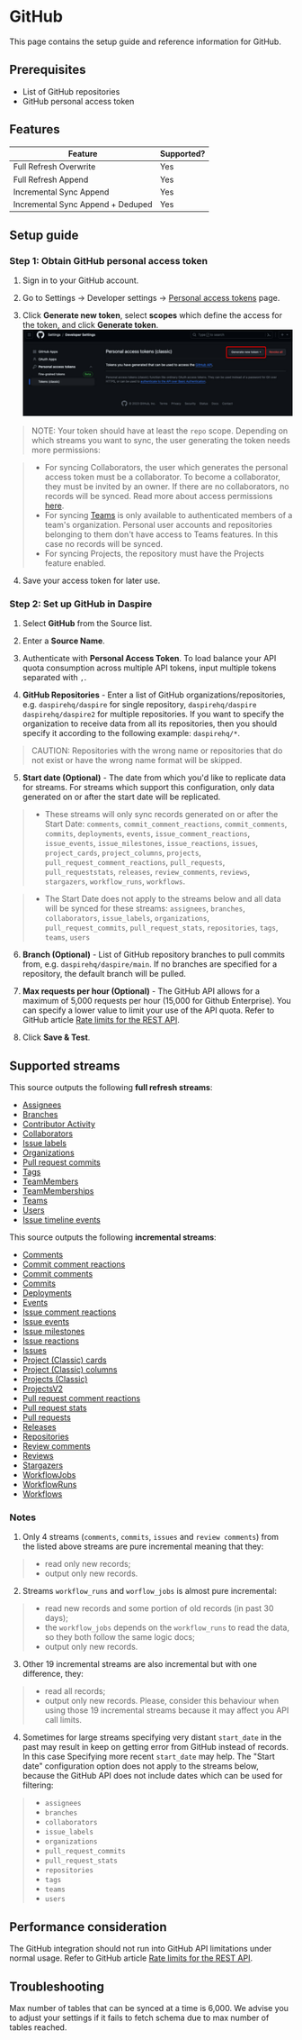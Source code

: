 # GitHub

This page contains the setup guide and reference information for GitHub.

## Prerequisites

* List of GitHub repositories
* GitHub personal access token

## Features

| Feature | Supported? |
| --- | --- |
| Full Refresh Overwrite | Yes |
| Full Refresh Append | Yes |
| Incremental Sync Append | Yes |
| Incremental Sync Append + Deduped | Yes |

## Setup guide

### Step 1: Obtain GitHub personal access token

1. Sign in to your GitHub account.

2. Go to Settings -> Developer settings -> [Personal access tokens](https://github.com/settings/tokens) page.

3. Click **Generate new token**, select **scopes** which define the access for the token, and click **Generate token**.
![GitHub personal access token](/docs/setup-guide/assets/images/github-generate-new-token.jpg "GitHub personal access token")

  > NOTE: Your token should have at least the `repo` scope. Depending on which streams you want to sync, the user generating the token needs more permissions:

  > * For syncing Collaborators, the user which generates the personal access token must be a collaborator. To become a collaborator, they must be invited by an owner. If there are no collaborators, no records will be synced. Read more about access permissions [here](https://docs.github.com/en/get-started/learning-about-github/access-permissions-on-github).
  > * For syncing [Teams](https://docs.github.com/en/organizations/organizing-members-into-teams/about-teams) is only available to authenticated members of a team's organization. Personal user accounts and repositories belonging to them don't have access to Teams features. In this case no records will be synced.
  > * For syncing Projects, the repository must have the Projects feature enabled.

4. Save your access token for later use.

### Step 2: Set up GitHub in Daspire

1. Select **GitHub** from the Source list.

2. Enter a **Source Name**.

3. Authenticate with **Personal Access Token**. To load balance your API quota consumption across multiple API tokens, input multiple tokens separated with `,`.

4. **GitHub Repositories** - Enter a list of GitHub organizations/repositories, e.g. `daspirehq/daspire` for single repository, `daspirehq/daspire` `daspirehq/daspire2` for multiple repositories. If you want to specify the organization to receive data from all its repositories, then you should specify it according to the following example: `daspirehq/*`.

  > CAUTION: Repositories with the wrong name or repositories that do not exist or have the wrong name format will be skipped.

5. **Start date (Optional)** - The date from which you'd like to replicate data for streams. For streams which support this configuration, only data generated on or after the start date will be replicated.

  > * These streams will only sync records generated on or after the Start Date: `comments`, `commit_comment_reactions`, `commit_comments`, `commits`, `deployments`, `events`, `issue_comment_reactions`, `issue_events`, `issue_milestones`, `issue_reactions`, `issues`, `project_cards`, `project_columns`, `projects`, `pull_request_comment_reactions`, `pull_requests`, `pull_requeststats`, `releases`, `review_comments`, `reviews`, `stargazers`, `workflow_runs`, `workflows`.

  > * The Start Date does not apply to the streams below and all data will be synced for these streams: `assignees`, `branches`, `collaborators`, `issue_labels`, `organizations`, `pull_request_commits`, `pull_request_stats`, `repositories`, `tags`, `teams`, `users`

6. **Branch (Optional)** - List of GitHub repository branches to pull commits from, e.g. `daspirehq/daspire/main`. If no branches are specified for a repository, the default branch will be pulled.

7. **Max requests per hour (Optional)** - The GitHub API allows for a maximum of 5,000 requests per hour (15,000 for Github Enterprise). You can specify a lower value to limit your use of the API quota. Refer to GitHub article [Rate limits for the REST API](https://docs.github.com/en/rest/overview/rate-limits-for-the-rest-api).

8. Click **Save & Test**.

## Supported streams

This source outputs the following **full refresh streams**:

* [Assignees](https://docs.github.com/en/rest/issues/assignees?apiVersion=2022-11-28#list-assignees)
* [Branches](https://docs.github.com/en/rest/branches/branches?apiVersion=2022-11-28#list-branches)
* [Contributor Activity](https://docs.github.com/en/rest/metrics/statistics?apiVersion=2022-11-28#get-all-contributor-commit-activity)
* [Collaborators](https://docs.github.com/en/rest/collaborators/collaborators?apiVersion=2022-11-28#list-repository-collaborators)
* [Issue labels](https://docs.github.com/en/rest/issues/labels?apiVersion=2022-11-28#list-labels-for-a-repository)
* [Organizations](https://docs.github.com/en/rest/orgs/orgs?apiVersion=2022-11-28#list-organizations)
* [Pull request commits](https://docs.github.com/en/rest/pulls/pulls?apiVersion=2022-11-28#list-commits-on-a-pull-request)
* [Tags](https://docs.github.com/en/rest/repos/repos?apiVersion=2022-11-28#list-repository-tags)
* [TeamMembers](https://docs.github.com/en/rest/teams/members?apiVersion=2022-11-28#list-team-members)
* [TeamMemberships](https://docs.github.com/en/rest/teams/members?apiVersion=2022-11-28#get-team-membership-for-a-user)
* [Teams](https://docs.github.com/en/rest/teams/teams?apiVersion=2022-11-28#list-teams)
* [Users](https://docs.github.com/en/rest/orgs/members?apiVersion=2022-11-28#list-organization-members)
* [Issue timeline events](https://docs.github.com/en/rest/issues/timeline?apiVersion=2022-11-28#list-timeline-events-for-an-issue)

This source outputs the following **incremental streams**:

* [Comments](https://docs.github.com/en/rest/issues/comments?apiVersion=2022-11-28#list-issue-comments-for-a-repository)
* [Commit comment reactions](https://docs.github.com/en/rest/reference/reactions?apiVersion=2022-11-28#list-reactions-for-a-commit-comment)
* [Commit comments](https://docs.github.com/en/rest/commits/comments?apiVersion=2022-11-28#list-commit-comments-for-a-repository)
* [Commits](https://docs.github.com/en/rest/commits/commits?apiVersion=2022-11-28#list-commits)
* [Deployments](https://docs.github.com/en/rest/deployments/deployments?apiVersion=2022-11-28#list-deployments)
* [Events](https://docs.github.com/en/rest/activity/events?apiVersion=2022-11-28#list-repository-events)
* [Issue comment reactions](https://docs.github.com/en/rest/reactions/reactions?apiVersion=2022-11-28#list-reactions-for-an-issue-comment)
* [Issue events](https://docs.github.com/en/rest/issues/events?apiVersion=2022-11-28#list-issue-events-for-a-repository)
* [Issue milestones](https://docs.github.com/en/rest/issues/milestones?apiVersion=2022-11-28#list-milestones)
* [Issue reactions](https://docs.github.com/en/rest/reactions/reactions?apiVersion=2022-11-28#list-reactions-for-an-issue)
* [Issues](https://docs.github.com/en/rest/issues/issues?apiVersion=2022-11-28#list-repository-issues)
* [Project (Classic) cards](https://docs.github.com/en/rest/projects/cards?apiVersion=2022-11-28#list-project-cards)
* [Project (Classic) columns](https://docs.github.com/en/rest/projects/columns?apiVersion=2022-11-28#list-project-columns)
* [Projects (Classic)](https://docs.github.com/en/rest/projects/projects?apiVersion=2022-11-28#list-repository-projects)
* [ProjectsV2](https://docs.github.com/en/graphql/reference/objects#projectv2)
* [Pull request comment reactions](https://docs.github.com/en/rest/reactions/reactions?apiVersion=2022-11-28#list-reactions-for-a-pull-request-review-comment)
* [Pull request stats](https://docs.github.com/en/graphql/reference/objects#pullrequest)
* [Pull requests](https://docs.github.com/en/rest/pulls/pulls?apiVersion=2022-11-28#list-pull-requests)
* [Releases](https://docs.github.com/en/rest/releases/releases?apiVersion=2022-11-28#list-releases)
* [Repositories](https://docs.github.com/en/rest/repos/repos?apiVersion=2022-11-28#list-organization-repositories)
* [Review comments](https://docs.github.com/en/rest/pulls/comments?apiVersion=2022-11-28#list-review-comments-in-a-repository)
* [Reviews](https://docs.github.com/en/rest/pulls/reviews?apiVersion=2022-11-28#list-reviews-for-a-pull-request)
* [Stargazers](https://docs.github.com/en/rest/activity/starring?apiVersion=2022-11-28#list-stargazers)
* [WorkflowJobs](https://docs.github.com/pt/rest/actions/workflow-jobs?apiVersion=2022-11-28#list-jobs-for-a-workflow-run)
* [WorkflowRuns](https://docs.github.com/en/rest/actions/workflow-runs?apiVersion=2022-11-28#list-workflow-runs-for-a-repository)
* [Workflows](https://docs.github.com/en/rest/actions/workflows?apiVersion=2022-11-28#list-repository-workflows)

### Notes

1. Only 4 streams (`comments`, `commits`, `issues` and `review comments`) from the listed above streams are pure incremental meaning that they:

  > * read only new records;
  > * output only new records.

2. Streams `workflow_runs` and `worflow_jobs` is almost pure incremental:

  > * read new records and some portion of old records (in past 30 days);
  > * the `workflow_jobs` depends on the `workflow_runs` to read the data, so they both follow the same logic docs;
  > * output only new records.

3. Other 19 incremental streams are also incremental but with one difference, they:

  > * read all records;
  > * output only new records. Please, consider this behaviour when using those 19 incremental streams because it may affect you API call limits.

4. Sometimes for large streams specifying very distant `start_date` in the past may result in keep on getting error from GitHub instead of records. In this case Specifying more recent `start_date` may help. The "Start date" configuration option does not apply to the streams below, because the GitHub API does not include dates which can be used for filtering:

  > * `assignees`
  > * `branches`
  > * `collaborators`
  > * `issue_labels`
  > * `organizations`
  > * `pull_request_commits`
  > * `pull_request_stats`
  > * `repositories`
  > * `tags`
  > * `teams`
  > * `users`

## Performance consideration

The GitHub integration should not run into GitHub API limitations under normal usage. Refer to GitHub article [Rate limits for the REST API](https://docs.github.com/en/rest/overview/rate-limits-for-the-rest-api).

## Troubleshooting

Max number of tables that can be synced at a time is 6,000. We advise you to adjust your settings if it fails to fetch schema due to max number of tables reached.
